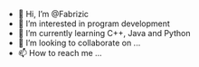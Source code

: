 - 👋 Hi, I’m @Fabrizic
- 👀 I’m interested in program development
- 🌱 I’m currently learning C++, Java and Python
- 💞️ I’m looking to collaborate on ...
- 📫 How to reach me ...

<!---
Fabrizic/Fabrizic is a ✨ special ✨ repository because its `README.md` (this file) appears on your GitHub profile.
You can click the Preview link to take a look at your changes.
--->
